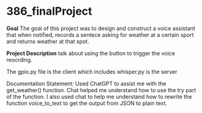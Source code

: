 # 386_finalProject

**Goal**
The goal of this project was to design and construct a voice assistant that when notified, records a sentece asking for weather at a certain sport and returns weather at that spot.

**Project Description** 
talk about using the button to trigger the voice reocrding. 

The gpio.py file is the client which includes 
whisper.py is the server



Documentation Statement: Used ChatGPT to assist me with the get_weather() function. Chat helped me understand how to use the try part of the function. I also used chat to help me understand how to rewrite the function voice_to_text to get the output from JSON to plain text.

